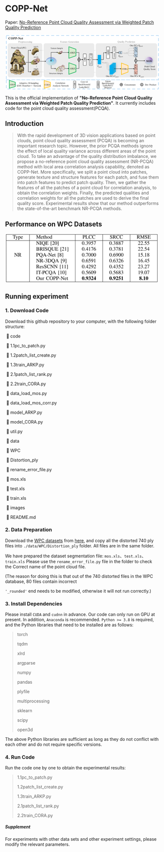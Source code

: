 # COPP-Net

Paper: [No-Reference Point Cloud Quality Assessment via Weighted Patch Quality Prediction](https://arxiv.org/pdf/2305.07829.pdf)

<img src="./images/COPP-Net.png" width="800px"></img>

This is the official implementation of **"No-Reference Point Cloud Quality Assessment via Weighted Patch Quality Prediction"**. It currently includes code for the point cloud quality assessment(PCQA).

## Introduction

> With the rapid development of 3D vision applications based on point clouds, point cloud quality assessment
> (PCQA) is becoming an important research topic. However, the prior PCQA methods ignore the effect of local quality variance across different areas of the point cloud. To take an advantage of the quality distribution imbalance, we propose a no-reference point cloud quality assessment (NR-PCQA) method with local area correlation analysis capability, denoted as COPP-Net. More specifically, we split a point cloud into patches, generate texture and structure features for each patch, and fuse them into patch features to predict patch quality. Then, we gather the features of all the patches of a point cloud for correlation analysis, to obtain the correlation weights. Finally, the predicted qualities and correlation weights for all the patches are used to derive the
> final quality score. Experimental results show that our method outperforms the state-of-the-art benchmark NR-PCQA methods. 

## Performance on WPC Datasets

<img src="./images/results.png" width="500px"></img>

## Running experiment

### 1. Download Code

Download this github repository to your computer, with the following folder structure:

​			:file_folder: code

​					:snake: 1.1pc_to_patch.py

​					:snake: 1.2patch_list_create.py

​					:snake: 1.3train_ARKP.py

​					:snake: 2.1patch_list_rank.py

​					:snake: 2.2train_CORA.py

​					:snake: data_load_mos.py

​					:snake: data_load_mos_corr.py

​					:snake: model_ARKP.py

​					:snake: model_CORA.py

​					:snake: util.py

​			:file_folder: data

​					:file_folder: WPC

​							:file_folder: Distortion_ply

​							:snake: rename_error_file.py

​							:1234: mos.xls

​							:1234: test.xls

​							:1234: train.xls

​			:file_folder: images

​			:newspaper: README.md

### 2. Data Preparation

Download the [WPC datasets](https://github.com/qdushl/Waterloo-Point-Cloud-Database) from [here](https://github.com/qdushl/Waterloo-Point-Cloud-Database), and copy all the distorted 740 ply files into `./data/WPC/Distortion_ply` folder. All files are in the same folder.

We have prepared the dataset segmentation file: `mos.xls`、`test.xls`、`train.xls`
Please use the `rename_error_file.py` file in the folder to check the Correct name of the point cloud file.

(The reason for doing this is that out of the 740 distorted files in the WPC database, 80 files contain incorrect

 `'_rounded'` end needs to be modified, otherwise it will not run correctly.)

### 3. Install Dependencies

Please install `CUDA` and `cudnn` in advance. Our code can only run on GPU at present. In addition, `Anaconda` is recommended. `Python >= 3.8` is required, and the Python libraries that need to be installed are as follows:

> torch
>
> tqdm
>
> xlrd
>
> argparse
>
> numpy
>
> pandas
>
> plyfile
>
> multiprocessing
>
> sklearn
>
> scipy
>
> open3d

The above Python libraries are sufficient as long as they do not conflict with each other and do not require specific versions.

### 4. Run Code

Run the code one by one to obtain the experimental results:

> 1.1pc_to_patch.py
>
> 1.2patch_list_create.py
>
> 1.3train_ARKP.py
>
> 2.1patch_list_rank.py
>
> 2.2train_CORA.py



##### Supplement

For experiments with other data sets and other experiment settings, please modify the relevant parameters.